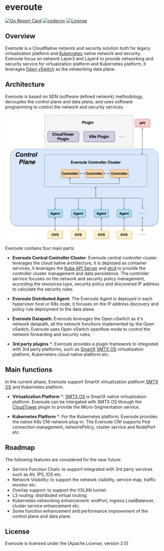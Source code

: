 # everoute

[![Go Report Card](https://goreportcard.com/badge/github.com/everoute/everoute)](https://goreportcard.com/report/github.com/everoute/everoute)
[![codecov](https://codecov.io/gh/everoute/everoute/branch/main/graph/badge.svg)](https://codecov.io/gh/everoute/everoute)
[![License](https://img.shields.io/badge/license-Apache%202.0-brightgreen.svg)](https://github.com/everoute/everoute/blob/main/LICENSE)

## Overview

Everoute is a CloudNative network and security solution both for legacy
virtualization platform and [Kubernetes](https://kubernetes.io/) native network
and security. Everoute focus on network Layer3 and Layer4 to provide networking
and security service for virtualization platform and Kubernetes platform, it
leverages [Open vSwitch](https://www.openvswitchd.org/) as the networking data
plane.

## Architecture

Everoute is based on SDN (software defined network) methodology, decouples
the control plane and data plane, and uses software programming to control the
network and security services.

<p align='center'>
<img src="docs/assets/everoute_arch.svg.png" width="550" alt="Everoute Architecture">
</p>

Everoute contains four main parts:
* **Everoute Central Controller Cluster**: Everoute central controller cluster
leverages the cloud native architecture, it is deployed as container services,
it leverages the [Kube API Server](https://github.com/kubernetes/apiserver) and
[etcd](https://etcd.io/) to provide the controller cluster management and data
persistence. The controller service focuses on the network and security policy
management, according the resources type, security policy and discovered IP
address to calculate the security rules.  

* **Everoute Distributed Agent**: The Everoute Agent is deployed in each
hypervisor host or K8s node, it focuses on the IP address discovery and policy
rule deployment to the data plane.

* **Everoute Datapath**: Everoute leverages the Open vSwitch as it's network
datapath, all the network functions implemented by the Open vSwitch, Everoute
uses Open vSwitch openflow mode to control the network forwarding and security
rules.

* **3rd party plugins** *: Everoute provides a plugin framework to integrated
with 3rd party platforms, such as [SmartX](https://www.smartx.com/)
[SMTX OS](https://www.smartx.com/smtx-os) virtualization platform, Kuberneters
cloud native platform etc.


## Main functions

In the current phase, Everoute support SmartX virtualization platform
[SMTX OS](https://www.smartx.com/smtx-os) and Kubernetes platform.

* **Virtualization Platform** *: [SMTX OS](https://www.smartx.com/smtx-os)
is SmartX native virtualization platform. Everoute can be intergated with
SMTX OS through the [CloudTower](https://www.smartx.com/cloud-tower) plugin
to provide the Micro-Segmentation service.

* **Kubernetes Platform** *: For the Kubernetes platform, Everoute provides
the native K8s CNI network plug-in. The Everoute CNI supports Pod connection
management, networkPolicy, cluster service and NodePort etc.

## Roadmap

The following features are considered for the near future:
* Service Function Chain: to support integrated with 3rd party services such
as AV, IPS, IDS etc.
* Network Visibility: to support the network visibility, service map, traffic
monitor etc.
* Overlay support: to support the VXLAN tunnel.
* L3 routing: distributed virtual routing.
* Kubernetes networking enhancement: endPort, ingress LoadBalancer, cluster
service enhancement etc.
* Some function enhancement and performance improvement of the control plane
and data plane.


## License

Everoute is licensed under the [Apache License, version 2.0]
